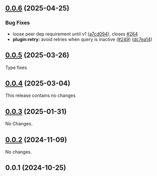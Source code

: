 ## [0.0.6](https://github.com/posva/pinia-colada/compare/@pinia/colada-plugin-retry@0.0.5...@pinia/colada-plugin-retry@0.0.6) (2025-04-25)

### Bug Fixes

- loose peer dep requirement until v1 ([a7cd094](https://github.com/posva/pinia-colada/commit/a7cd09461b45f8b2c3255016c3a9e4d6abb0242d)), closes [#264](https://github.com/posva/pinia-colada/issues/264)
- **plugin:retry:** avoid retries when query is inactive ([#249](https://github.com/posva/pinia-colada/issues/249)) ([dc7ea14](https://github.com/posva/pinia-colada/commit/dc7ea1472d0633cb94c22b56b82a718017aa13b5))

## [0.0.5](https://github.com/posva/pinia-colada/compare/@pinia/colada-plugin-retry@0.0.4...@pinia/colada-plugin-retry@0.0.5) (2025-03-26)

Type fixes

## [0.0.4](https://github.com/posva/pinia-colada/compare/@pinia/colada-plugin-retry@0.0.3...@pinia/colada-plugin-retry@0.0.4) (2025-03-04)

This release contains no changes

## [0.0.3](https://github.com/posva/pinia-colada/compare/@pinia/colada-plugin-retry@0.0.2...@pinia/colada-plugin-retry@0.0.3) (2025-01-31)

No Changes.

## [0.0.2](https://github.com/posva/pinia-colada/compare/@pinia/colada-plugin-retry@0.0.1...@pinia/colada-plugin-retry@0.0.2) (2024-11-09)

No changes.

## 0.0.1 (2024-10-25)
